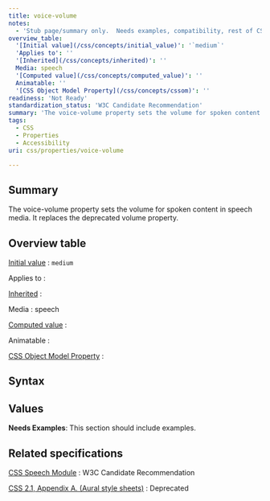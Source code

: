 ```yaml
---
title: voice-volume
notes:
  - 'Stub page/summary only.  Needs examples, compatibility, rest of CSS basic info table and detailed usage description.'
overview_table:
  '[Initial value](/css/concepts/initial_value)': '`medium`'
  'Applies to': ''
  '[Inherited](/css/concepts/inherited)': ''
  Media: speech
  '[Computed value](/css/concepts/computed_value)': ''
  Animatable: ''
  '[CSS Object Model Property](/css/concepts/cssom)': ''
readiness: 'Not Ready'
standardization_status: 'W3C Candidate Recommendation'
summary: 'The voice-volume property sets the volume for spoken content in speech media.  It replaces the deprecated volume property.'
tags:
  - CSS
  - Properties
  - Accessibility
uri: css/properties/voice-volume

---
```

## <span>Summary</span>

The voice-volume property sets the volume for spoken content in speech media. It replaces the deprecated volume property.

## <span>Overview table</span>

[Initial value](/css/concepts/initial_value)
:   `medium`

Applies to
:

[Inherited](/css/concepts/inherited)
:

Media
:   speech

[Computed value](/css/concepts/computed_value)
:

Animatable
:

[CSS Object Model Property](/css/concepts/cssom)
:

## <span>Syntax</span>

## <span>Values</span>

**Needs Examples**: This section should include examples.

## <span>Related specifications</span>

[CSS Speech Module](http://www.w3.org/TR/css3-speech/#mixing-props-voice-volume)
:   W3C Candidate Recommendation

[CSS 2.1, Appendix A. (Aural style sheets)](http://www.w3.org/TR/CSS21/aural.html)
:   Deprecated
